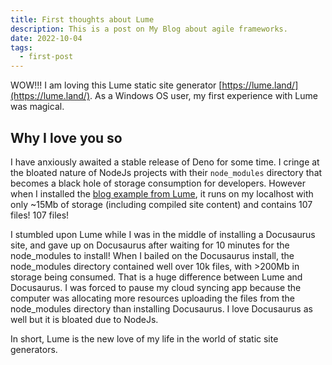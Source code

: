 ```yaml
---
title: First thoughts about Lume
description: This is a post on My Blog about agile frameworks.
date: 2022-10-04
tags:
  - first-post
---
```


WOW!!! I am loving this Lume static site generator [https://lume.land/](https://lume.land/). As a Windows OS user, my first experience with Lume was magical.

## Why I love you so

I have anxiously awaited a stable release of Deno for some time. I cringe at the bloated nature of NodeJs projects with their `node_modules` directory that becomes a black hole of storage consumption for developers. However when I installed the [blog example from Lume](https://github.com/lumeland/base-blog), it runs on my localhost with only ~15Mb of storage (including compiled site content) and contains 107 files! 107 files!

I stumbled upon Lume while I was in the middle of installing a Docusaurus site, and gave up on Docusaurus after waiting for 10 minutes for the node_modules to install! When I bailed on the Docusaurus install, the node_modules directory contained well over 10k files, with >200Mb in storage being consumed. That is a huge difference between Lume and Docusaurus. I was forced to pause my cloud syncing app because the computer was allocating more resources uploading the files from the node_modules directory than installing Docusaurus. I love Docusaurus as well but it is bloated due to NodeJs.

In short, Lume is the new love of my life in the world of static site generators.
